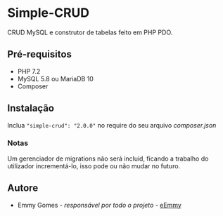 # Simple-CRUD
CRUD MySQL e construtor de tabelas feito em PHP PDO.

## Pré-requisitos
* PHP 7.2
* MySQL 5.8 ou MariaDB 10
* Composer

## Instalação
Inclua ```"simple-crud": "2.0.0"``` no require do seu arquivo *composer.json*

### Notas
Um gerenciador de migrations não será incluid, ficando a trabalho do utilizador incrementá-lo, isso pode ou não mudar no futuro.

## Autore
* Emmy Gomes - *responsável por todo o projeto* - [eEmmy](https://github.com/eEmmy/)
